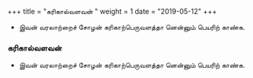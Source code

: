 ﻿+++
title = "கரிகால்வளவன்  "
weight = 1
date = "2019-05-12"
+++


-  இவன் வரலாற்றைச் சோழன் கரிகாற்பெருவளத்தா னென்னும் பெயரிற் காண்க. 
  
### கரிகால்வளவன்  
-  இவன் வரலாற்றைச் சோழன் கரிகாற்பெருவளத்தா னென்னும் பெயரிற் காண்க. 
